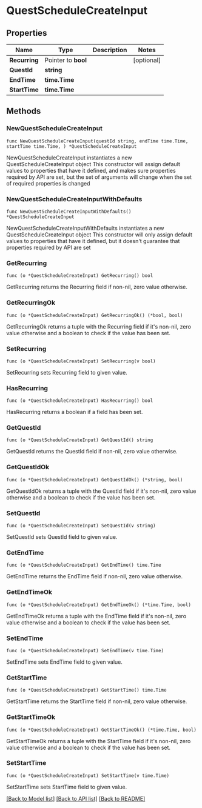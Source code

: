 # QuestScheduleCreateInput

## Properties

Name | Type | Description | Notes
------------ | ------------- | ------------- | -------------
**Recurring** | Pointer to **bool** |  | [optional] 
**QuestId** | **string** |  | 
**EndTime** | **time.Time** |  | 
**StartTime** | **time.Time** |  | 

## Methods

### NewQuestScheduleCreateInput

`func NewQuestScheduleCreateInput(questId string, endTime time.Time, startTime time.Time, ) *QuestScheduleCreateInput`

NewQuestScheduleCreateInput instantiates a new QuestScheduleCreateInput object
This constructor will assign default values to properties that have it defined,
and makes sure properties required by API are set, but the set of arguments
will change when the set of required properties is changed

### NewQuestScheduleCreateInputWithDefaults

`func NewQuestScheduleCreateInputWithDefaults() *QuestScheduleCreateInput`

NewQuestScheduleCreateInputWithDefaults instantiates a new QuestScheduleCreateInput object
This constructor will only assign default values to properties that have it defined,
but it doesn't guarantee that properties required by API are set

### GetRecurring

`func (o *QuestScheduleCreateInput) GetRecurring() bool`

GetRecurring returns the Recurring field if non-nil, zero value otherwise.

### GetRecurringOk

`func (o *QuestScheduleCreateInput) GetRecurringOk() (*bool, bool)`

GetRecurringOk returns a tuple with the Recurring field if it's non-nil, zero value otherwise
and a boolean to check if the value has been set.

### SetRecurring

`func (o *QuestScheduleCreateInput) SetRecurring(v bool)`

SetRecurring sets Recurring field to given value.

### HasRecurring

`func (o *QuestScheduleCreateInput) HasRecurring() bool`

HasRecurring returns a boolean if a field has been set.

### GetQuestId

`func (o *QuestScheduleCreateInput) GetQuestId() string`

GetQuestId returns the QuestId field if non-nil, zero value otherwise.

### GetQuestIdOk

`func (o *QuestScheduleCreateInput) GetQuestIdOk() (*string, bool)`

GetQuestIdOk returns a tuple with the QuestId field if it's non-nil, zero value otherwise
and a boolean to check if the value has been set.

### SetQuestId

`func (o *QuestScheduleCreateInput) SetQuestId(v string)`

SetQuestId sets QuestId field to given value.


### GetEndTime

`func (o *QuestScheduleCreateInput) GetEndTime() time.Time`

GetEndTime returns the EndTime field if non-nil, zero value otherwise.

### GetEndTimeOk

`func (o *QuestScheduleCreateInput) GetEndTimeOk() (*time.Time, bool)`

GetEndTimeOk returns a tuple with the EndTime field if it's non-nil, zero value otherwise
and a boolean to check if the value has been set.

### SetEndTime

`func (o *QuestScheduleCreateInput) SetEndTime(v time.Time)`

SetEndTime sets EndTime field to given value.


### GetStartTime

`func (o *QuestScheduleCreateInput) GetStartTime() time.Time`

GetStartTime returns the StartTime field if non-nil, zero value otherwise.

### GetStartTimeOk

`func (o *QuestScheduleCreateInput) GetStartTimeOk() (*time.Time, bool)`

GetStartTimeOk returns a tuple with the StartTime field if it's non-nil, zero value otherwise
and a boolean to check if the value has been set.

### SetStartTime

`func (o *QuestScheduleCreateInput) SetStartTime(v time.Time)`

SetStartTime sets StartTime field to given value.



[[Back to Model list]](../README.md#documentation-for-models) [[Back to API list]](../README.md#documentation-for-api-endpoints) [[Back to README]](../README.md)


